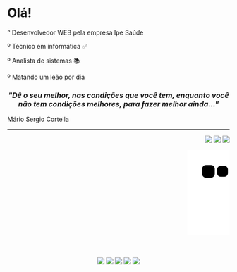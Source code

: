 <!DOCTYPE html>
<html>
<head>
	<meta charset="utf-8">
</head>
<body>	
	<h1>Olá!</h1>
	<p>° Desenvolvedor WEB pela empresa Ipe Saúde</p>
	<p>º Técnico em informática ✅</p>
	<p>º Analista de sistemas 📚</p>
	<p>º Matando um leão por dia</p>
	<h3 align="center">
	<b style="text-align: center;">
		<i>"Dê o seu melhor, nas condições que você tem, enquanto você não tem condições melhores, para fazer melhor ainda..."</i>
	</b>
	</h3>
	<p>Mário Sergio Cortella</p>
	<hr>
	<div align="right"> 
  <a href = "mailto:luccastorres0@gmail.com"><img src="https://img.shields.io/badge/-Gmail-%23333?style=for-the-badge&logo=gmail&logoColor=white" style=" height=45px; width: 117px;" target="_blank"></a>
<a href = "mailto:luccastorres01@protonmail.com"><img src="https://upload.wikimedia.org/wikipedia/commons/thumb/0/0c/Protonmail_logo.svg/1280px-Protonmail_logo.svg.png" style=" height=45px; width: 117px;" target="_blank"></a>
<a href = "mailto:luccastorres01@outlook.com"><img src="https://upload.wikimedia.org/wikipedia/commons/thumb/2/22/Outlook_logo_and_wordmark_%282012-2019%29.svg/1024px-Outlook_logo_and_wordmark_%282012-2019%29.svg.png" style=" height=45px; width: 117px;" target="_blank"></a>
 
  ![Snake animation](https://github.com/rafaballerini/rafaballerini/blob/output/github-contribution-grid-snake.svg)
 
</div>
	<br>
	<br>
	<div align="center">
    <img style="heigth: 80px; width: 130px;" src="https://upload.wikimedia.org/wikipedia/commons/thumb/2/27/PHP-logo.svg/2560px-PHP-logo.svg.png">
    <img style="heigth: 50px; width: 90px;" src="https://icons-for-free.com/iconfiles/png/512/logo+my+query+server+sql+icon-1320184811372606623.png">
    <img style="heigth: 30px; width: 70px;" src="https://logodownload.org/wp-content/uploads/2016/10/html5-logo-10.png">
    <img style="heigth: 40px; width: 80px;" src="https://upload.wikimedia.org/wikipedia/commons/thumb/6/62/CSS3_logo.svg/240px-CSS3_logo.svg.png">
    <img style="heigth: 40px; width: 80px;" src="https://upload.wikimedia.org/wikipedia/commons/thumb/9/99/Unofficial_JavaScript_logo_2.svg/1200px-Unofficial_JavaScript_logo_2.svg.png">
	</div>
</body>
</html>
